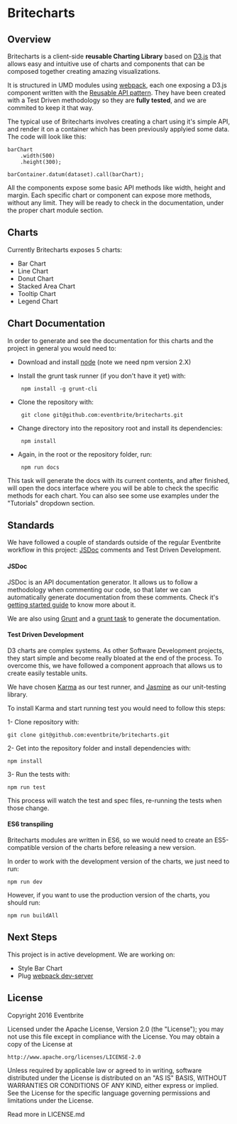 Britecharts
====

## Overview

Britecharts is a client-side **reusable Charting Library** based on [D3.js](http://d3js.org/) that allows easy and intuitive use of charts and components that can be composed together creating amazing visualizations.

It is structured in UMD modules using [webpack](https://webpack.github.io/), each one exposing a D3.js component written with the [Reusable API pattern](http://bost.ocks.org/mike/chart/). They have been created with a Test Driven methodology so they are **fully tested**, and we are commited to keep it that way.

The typical use of Britecharts involves creating a chart using it's simple API, and render it on a container which has been previously applyied some data. The code will look like this:

    barChart
        .width(500)
        .height(300);

    barContainer.datum(dataset).call(barChart);

All the components expose some basic API methods like width, height and margin. Each specific chart or component can expose more methods, without any limit. They will be ready to check in the documentation, under the proper chart module section.


## Charts

Currently Britecharts exposes 5 charts:

 - Bar Chart
 - Line Chart
 - Donut Chart
 - Stacked Area Chart
 - Tooltip Chart
 - Legend Chart


## Chart Documentation

In order to generate and see the documentation for this charts and the project in general you would need to:

 + Download and install [node](https://nodejs.org/en/download/) (note we need npm version 2.X)
 + Install the grunt task runner (if you don't have it yet) with:
        
        npm install -g grunt-cli

 + Clone the repository with:

        git clone git@github.com:eventbrite/britecharts.git

 + Change directory into the repository root and install its dependencies:

        npm install

 + Again, in the root or the repository folder, run:

        npm run docs

This task will generate the docs with its current contents, and after finished, will open the docs interface where you will be able to check the specific methods for each chart. You can also see some use examples under the "Tutorials" dropdown section.


## Standards

We have followed a couple of standards outside of the regular Eventbrite workflow in this project: [JSDoc](http://usejsdoc.org) comments and Test Driven Development.


#### JSDoc

JSDoc is an API documentation generator. It allows us to follow a methodology when commenting our code, so that later we can automatically generate documentation from these comments. Check it's [getting started guide](http://usejsdoc.org/about-getting-started.html) to know more about it.

We are also using [Grunt](http://gruntjs.com/) and a [grunt task](https://github.com/krampstudio/grunt-jsdoc) to generate the documentation.


#### Test Driven Development

D3 charts are complex systems. As other Software Development projects, they start simple and become really bloated at the end of the process. To overcome this, we have followed a component approach that allows us to create easily testable units.

We have chosen [Karma](http://karma-runner.github.io/0.13/index.html) as our test runner, and [Jasmine](http://jasmine.github.io/) as our unit-testing library.

To install Karma and start running test you would need to follow this steps:

1- Clone repository with:

    git clone git@github.com:eventbrite/britecharts.git

2- Get into the repository folder and install dependencies with:

    npm install

3- Run the tests with:

    npm run test

This process will watch the test and spec files, re-running the tests when those change.

#### ES6 transpiling

Britecharts modules are written in ES6, so we would need to create an ES5-compatible version of the charts before releasing a new version.

In order to work with the development version of the charts, we just need to run:

    npm run dev

However, if you want to use the production version of the charts, you should run:

    npm run buildAll


## Next Steps
This project is in active development. We are working on:

- Style Bar Chart
- Plug [webpack dev-server](http://webpack.github.io/docs/webpack-dev-server.html)


## License

Copyright 2016 Eventbrite

Licensed under the Apache License, Version 2.0 (the "License");
you may not use this file except in compliance with the License.
You may obtain a copy of the License at

    http://www.apache.org/licenses/LICENSE-2.0

Unless required by applicable law or agreed to in writing, software
distributed under the License is distributed on an "AS IS" BASIS,
WITHOUT WARRANTIES OR CONDITIONS OF ANY KIND, either express or implied.
See the License for the specific language governing permissions and
limitations under the License.

Read more in LICENSE.md
